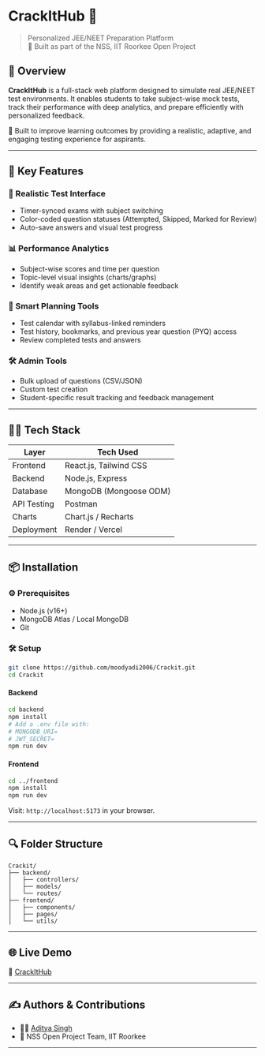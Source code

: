 # CrackItHub 🎯
> Personalized JEE/NEET Preparation Platform  
> 🚀 Built as part of the NSS, IIT Roorkee Open Project

## 🌟 Overview

**CrackItHub** is a full-stack web platform designed to simulate real JEE/NEET test environments. It enables students to take subject-wise mock tests, track their performance with deep analytics, and prepare efficiently with personalized feedback.  

🧠 Built to improve learning outcomes by providing a realistic, adaptive, and engaging testing experience for aspirants.

---

## 🧩 Key Features

### 🎯 Realistic Test Interface
- Timer-synced exams with subject switching  
- Color-coded question statuses (Attempted, Skipped, Marked for Review)  
- Auto-save answers and visual test progress

### 📊 Performance Analytics
- Subject-wise scores and time per question  
- Topic-level visual insights (charts/graphs)  
- Identify weak areas and get actionable feedback

### 📅 Smart Planning Tools
- Test calendar with syllabus-linked reminders  
- Test history, bookmarks, and previous year question (PYQ) access  
- Review completed tests and answers

### 🛠️ Admin Tools
- Bulk upload of questions (CSV/JSON)  
- Custom test creation  
- Student-specific result tracking and feedback management

---

## 👨‍💻 Tech Stack

| Layer         | Tech Used                            |
|--------------|---------------------------------------|
| Frontend     | React.js, Tailwind CSS                |
| Backend      | Node.js, Express                      |
| Database     | MongoDB (Mongoose ODM)                |
| API Testing  | Postman                               |
| Charts       | Chart.js / Recharts                   |
| Deployment   | Render / Vercel |

---

## 📦 Installation

### ⚙️ Prerequisites
- Node.js (v16+)
- MongoDB Atlas / Local MongoDB
- Git

### 🛠️ Setup

```bash
git clone https://github.com/moodyadi2006/Crackit.git
cd Crackit
````

#### Backend

```bash
cd backend
npm install
# Add a .env file with:
# MONGODB_URI=
# JWT_SECRET=
npm run dev
```

#### Frontend

```bash
cd ../frontend
npm install
npm run dev
```

Visit: `http://localhost:5173` in your browser.

---

## 🔍 Folder Structure

```
Crackit/
├── backend/
│   ├── controllers/
│   ├── models/
│   └── routes/
├── frontend/
│   ├── components/
│   ├── pages/
│   └── utils/
```

---

## 🌐 Live Demo

🔗 [CrackItHub](https://crackit-1.onrender.com/)

---

## ✍️ Authors & Contributions

* 👨‍💻 [Aditya Singh](https://github.com/moodyadi2006)
* 📢 NSS Open Project Team, IIT Roorkee

---

